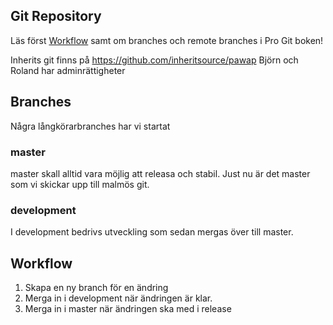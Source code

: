 ## Git Repository ##

Läs först [Workflow](GitWorkflow.md) samt om branches och remote branches i Pro Git boken!

Inherits git finns på https://github.com/inheritsource/pawap  Björn och Roland har adminrättigheter

## Branches ##
Några långkörarbranches har vi startat

### master ###
master skall alltid vara möjlig att releasa och stabil. Just nu är det master som vi skickar upp till malmös git.

### development ###
I development bedrivs utveckling som sedan mergas över till master.

## Workflow ##

1. Skapa en ny branch för en ändring
2. Merga in i development när ändringen är klar.
3. Merga in i master när ändringen ska med i release

